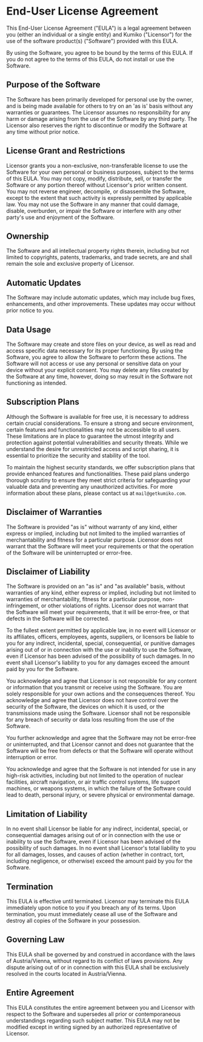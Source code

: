   # End-User License Agreement

This End-User License Agreement ("EULA") is a legal agreement between you (either an individual or a single entity) and Kumiko ("Licensor") for the use of the software product(s) ("Software") provided with this EULA.

By using the Software, you agree to be bound by the terms of this EULA. If you do not agree to the terms of this EULA, do not install or use the Software.

## Purpose of the Software

The Software has been primarily developed for personal use by the owner, and is being made available for others to try on an 'as is' basis without any warranties or guarantees. The Licensor assumes no responsibility for any harm or damage arising from the use of the Software by any third party. The Licensor also reserves the right to discontinue or modify the Software at any time without prior notice.

## License Grant and Restrictions

Licensor grants you a non-exclusive, non-transferable license to use the Software for your own personal or business purposes, subject to the terms of this EULA. You may not copy, modify, distribute, sell, or transfer the Software or any portion thereof without Licensor's prior written consent. You may not reverse engineer, decompile, or disassemble the Software, except to the extent that such activity is expressly permitted by applicable law. You may not use the Software in any manner that could damage, disable, overburden, or impair the Software or interfere with any other party's use and enjoyment of the Software.

## Ownership

The Software and all intellectual property rights therein, including but not limited to copyrights, patents, trademarks, and trade secrets, are and shall remain the sole and exclusive property of Licensor.

## Automatic Updates

The Software may include automatic updates, which may include bug fixes, enhancements, and other improvements. These updates may occur without prior notice to you.

## Data Usage

The Software may create and store files on your device, as well as read and access specific data necessary for its proper functioning. By using the Software, you agree to allow the Software to perform these actions. The Software will not access or use any personal or sensitive data on your device without your explicit consent. You may delete any files created by the Software at any time, however, doing so may result in the Software not functioning as intended.

## Subscription Plans

Although the Software is available for free use, it is necessary to address certain crucial considerations. To ensure a strong and secure environment, certain features and functionalities may not be accessible to all users. These limitations are in place to guarantee the utmost integrity and protection against potential vulnerabilities and security threats. While we understand the desire for unrestricted access and script sharing, it is essential to prioritize the security and stability of the tool.

To maintain the highest security standards, we offer subscription plans that provide enhanced features and functionalities. These paid plans undergo thorough scrutiny to ensure they meet strict criteria for safeguarding your valuable data and preventing any unauthorized activities. For more information about these plans, please contact us at `mail@getkumiko.com`.

## Disclaimer of Warranties

The Software is provided "as is" without warranty of any kind, either express or implied, including but not limited to the implied warranties of merchantability and fitness for a particular purpose. Licensor does not warrant that the Software will meet your requirements or that the operation of the Software will be uninterrupted or error-free.

## Disclaimer of Liability

The Software is provided on an "as is" and "as available" basis, without warranties of any kind, either express or implied, including but not limited to warranties of merchantability, fitness for a particular purpose, non-infringement, or other violations of rights. Licensor does not warrant that the Software will meet your requirements, that it will be error-free, or that defects in the Software will be corrected.

To the fullest extent permitted by applicable law, in no event will Licensor or its affiliates, officers, employees, agents, suppliers, or licensors be liable to you for any indirect, incidental, special, consequential, or punitive damages arising out of or in connection with the use or inability to use the Software, even if Licensor has been advised of the possibility of such damages. In no event shall Licensor's liability to you for any damages exceed the amount paid by you for the Software.

You acknowledge and agree that Licensor is not responsible for any content or information that you transmit or receive using the Software. You are solely responsible for your own actions and the consequences thereof. You acknowledge and agree that Licensor does not have control over the security of the Software, the devices on which it is used, or the transmissions made using the Software. Licensor shall not be responsible for any breach of security or data loss resulting from the use of the Software.

You further acknowledge and agree that the Software may not be error-free or uninterrupted, and that Licensor cannot and does not guarantee that the Software will be free from defects or that the Software will operate without interruption or error.

You acknowledge and agree that the Software is not intended for use in any high-risk activities, including but not limited to the operation of nuclear facilities, aircraft navigation, or air traffic control systems, life support machines, or weapons systems, in which the failure of the Software could lead to death, personal injury, or severe physical or environmental damage.

## Limitation of Liability

In no event shall Licensor be liable for any indirect, incidental, special, or consequential damages arising out of or in connection with the use or inability to use the Software, even if Licensor has been advised of the possibility of such damages. In no event shall Licensor's total liability to you for all damages, losses, and causes of action (whether in contract, tort, including negligence, or otherwise) exceed the amount paid by you for the Software.

## Termination

This EULA is effective until terminated. Licensor may terminate this EULA immediately upon notice to you if you breach any of its terms. Upon termination, you must immediately cease all use of the Software and destroy all copies of the Software in your possession.

## Governing Law

This EULA shall be governed by and construed in accordance with the laws of Austria/Vienna, without regard to its conflict of laws provisions. Any dispute arising out of or in connection with this EULA shall be exclusively resolved in the courts located in Austria/Vienna.

## Entire Agreement

This EULA constitutes the entire agreement between you and Licensor with respect to the Software and supersedes all prior or contemporaneous understandings regarding such subject matter. This EULA may not be modified except in writing signed by an authorized representative of Licensor.
